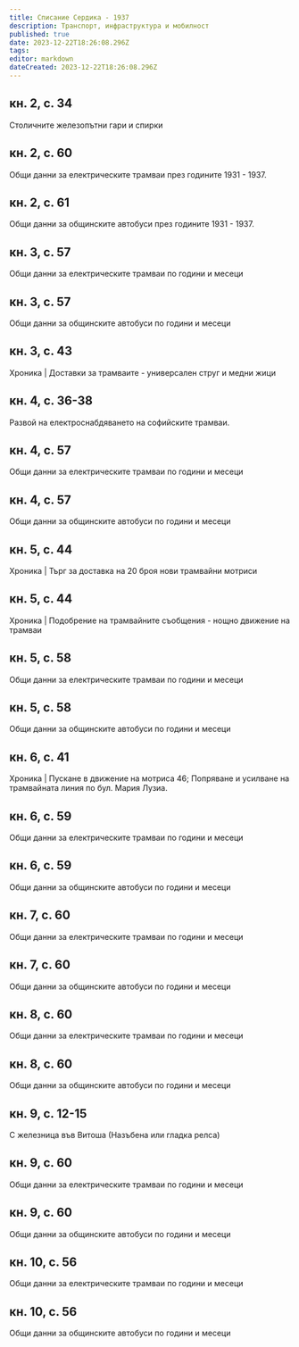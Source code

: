 ```yaml
---
title: Списание Сердика - 1937
description: Транспорт, инфраструктура и мобилност
published: true
date: 2023-12-22T18:26:08.296Z
tags: 
editor: markdown
dateCreated: 2023-12-22T18:26:08.296Z
---
```


## кн. 2, с. 34
Столичните железопътни гари и спирки

## кн. 2, с. 60
Общи данни за електрическите трамваи през годините 1931 - 1937.

## кн. 2, с. 61
Общи данни за общинските автобуси през годините 1931 - 1937.

## кн. 3, с. 57
Общи данни за електрическите трамваи по години и месеци

## кн. 3, с. 57
Общи данни за общинските автобуси по години и месеци

## кн. 3, с. 43
Хроника | Доставки за трамваите - универсален струг и медни жици

## кн. 4, с. 36-38
Развой на електроснабдяването на софийските трамваи.

## кн. 4, с. 57
Общи данни за електрическите трамваи по години и месеци

## кн. 4, с. 57
Общи данни за общинските автобуси по години и месеци

## кн. 5, с. 44
Хроника | Търг за доставка на 20 броя нови трамвайни мотриси

## кн. 5, с. 44
Хроника | Подобрение на трамвайните съобщения - нощно движение на трамваи

## кн. 5, с. 58
Общи данни за електрическите трамваи по години и месеци

## кн. 5, с. 58
Общи данни за общинските автобуси по години и месеци

## кн. 6, с. 41
Хроника | Пускане в движение на мотриса 46; Попряване и усилване на трамвайната линия по бул. Мария Лузиа.

## кн. 6, с. 59
Общи данни за електрическите трамваи по години и месеци

## кн. 6, с. 59
Общи данни за общинските автобуси по години и месеци

## кн. 7, с. 60
Общи данни за електрическите трамваи по години и месеци

## кн. 7, с. 60
Общи данни за общинските автобуси по години и месеци

## кн. 8, с. 60
Общи данни за електрическите трамваи по години и месеци

## кн. 8, с. 60
Общи данни за общинските автобуси по години и месеци

## кн. 9, с. 12-15
С железница във Витоша (Назъбена или гладка релса)

## кн. 9, с. 60
Общи данни за електрическите трамваи по години и месеци

## кн. 9, с. 60
Общи данни за общинските автобуси по години и месеци

## кн. 10, с. 56
Общи данни за електрическите трамваи по години и месеци

## кн. 10, с. 56
Общи данни за общинските автобуси по години и месеци